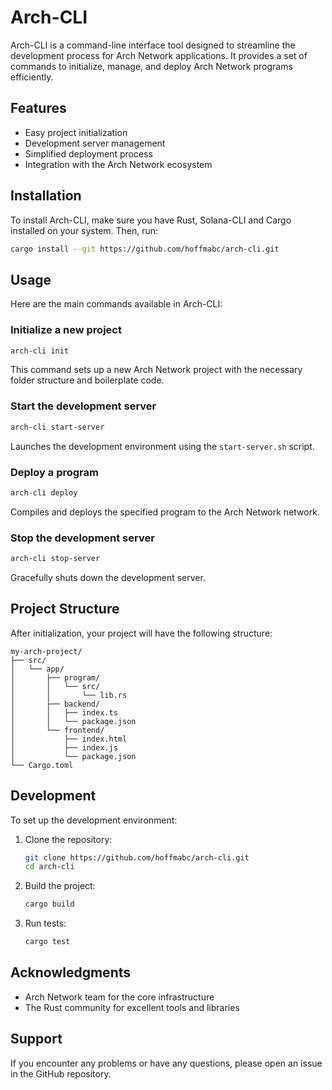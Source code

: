 # Arch-CLI

Arch-CLI is a command-line interface tool designed to streamline the development process for Arch Network applications. It provides a set of commands to initialize, manage, and deploy Arch Network programs efficiently.

## Features

- Easy project initialization
- Development server management
- Simplified deployment process
- Integration with the Arch Network ecosystem

## Installation

To install Arch-CLI, make sure you have Rust, Solana-CLI and Cargo installed on your system. Then, run:

```sh
cargo install --git https://github.com/hoffmabc/arch-cli.git
```

## Usage

Here are the main commands available in Arch-CLI:

### Initialize a new project

```sh
arch-cli init
```

This command sets up a new Arch Network project with the necessary folder structure and boilerplate code.

### Start the development server

```sh
arch-cli start-server
```

Launches the development environment using the `start-server.sh` script.

### Deploy a program

```sh
arch-cli deploy
```

Compiles and deploys the specified program to the Arch Network network.

### Stop the development server

```sh
arch-cli stop-server
```

Gracefully shuts down the development server.

## Project Structure

After initialization, your project will have the following structure:

```
my-arch-project/
├── src/
│   └── app/
│       ├── program/
│       │   └── src/
│       │       └── lib.rs
│       ├── backend/
│       │   ├── index.ts
│       │   └── package.json
│       └── frontend/
│           ├── index.html
│           ├── index.js
│           └── package.json
└── Cargo.toml
```

## Development

To set up the development environment:

1. Clone the repository:

    ```sh
    git clone https://github.com/hoffmabc/arch-cli.git
    cd arch-cli
    ```

2. Build the project:

    ```sh
    cargo build
    ```

3. Run tests:

    ```sh
    cargo test
    ```


## Acknowledgments

- Arch Network team for the core infrastructure
- The Rust community for excellent tools and libraries

## Support

If you encounter any problems or have any questions, please open an issue in the GitHub repository.
